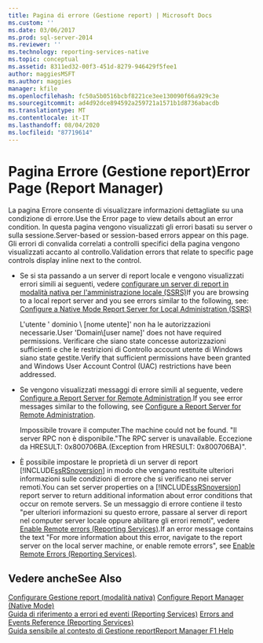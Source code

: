```yaml
---
title: Pagina di errore (Gestione report) | Microsoft Docs
ms.custom: ''
ms.date: 03/06/2017
ms.prod: sql-server-2014
ms.reviewer: ''
ms.technology: reporting-services-native
ms.topic: conceptual
ms.assetid: 8311ed32-00f3-451d-8279-946429f5fee1
author: maggiesMSFT
ms.author: maggies
manager: kfile
ms.openlocfilehash: fc50a5b0516bcbf8221ce3ee130090f66a929c3e
ms.sourcegitcommit: ad4d92dce894592a259721a1571b1d8736abacdb
ms.translationtype: MT
ms.contentlocale: it-IT
ms.lasthandoff: 08/04/2020
ms.locfileid: "87719614"
---
```

# <a name="error-page-report-manager"></a><span data-ttu-id="ccfda-102">Pagina Errore (Gestione report)</span><span class="sxs-lookup"><span data-stu-id="ccfda-102">Error Page (Report Manager)</span></span>
  <span data-ttu-id="ccfda-103">La pagina Errore consente di visualizzare informazioni dettagliate su una condizione di errore.</span><span class="sxs-lookup"><span data-stu-id="ccfda-103">Use the Error page to view details about an error condition.</span></span> <span data-ttu-id="ccfda-104">In questa pagina vengono visualizzati gli errori basati su server o sulla sessione.</span><span class="sxs-lookup"><span data-stu-id="ccfda-104">Server-based or session-based errors appear on this page.</span></span> <span data-ttu-id="ccfda-105">Gli errori di convalida correlati a controlli specifici della pagina vengono visualizzati accanto al controllo.</span><span class="sxs-lookup"><span data-stu-id="ccfda-105">Validation errors that relate to specific page controls display inline next to the control.</span></span>  
  
-   <span data-ttu-id="ccfda-106">Se si sta passando a un server di report locale e vengono visualizzati errori simili ai seguenti, vedere [configurare un server di report in modalità nativa per l'amministrazione locale &#40;SSRS&#41;](report-server/configure-a-native-mode-report-server-for-local-administration-ssrs.md)</span><span class="sxs-lookup"><span data-stu-id="ccfda-106">If you are browsing to a local report server and you see errors similar to the following, see: [Configure a Native Mode Report Server for Local Administration &#40;SSRS&#41;](report-server/configure-a-native-mode-report-server-for-local-administration-ssrs.md)</span></span>  
  
     <span data-ttu-id="ccfda-107">L'utente ' dominio \\ [nome utente]' non ha le autorizzazioni necessarie.</span><span class="sxs-lookup"><span data-stu-id="ccfda-107">User 'Domain\\[user name]' does not have required permissions.</span></span> <span data-ttu-id="ccfda-108">Verificare che siano state concesse autorizzazioni sufficienti e che le restrizioni di Controllo account utente di Windows siano state gestite.</span><span class="sxs-lookup"><span data-stu-id="ccfda-108">Verify that sufficient permissions have been granted and Windows User Account Control (UAC) restrictions have been addressed.</span></span>  
  
-   <span data-ttu-id="ccfda-109">Se vengono visualizzati messaggi di errore simili al seguente, vedere [Configure a Report Server for Remote Administration](report-server/configure-a-report-server-for-remote-administration.md).</span><span class="sxs-lookup"><span data-stu-id="ccfda-109">If you see error messages similar to the following, see [Configure a Report Server for Remote Administration](report-server/configure-a-report-server-for-remote-administration.md).</span></span>  
  
     <span data-ttu-id="ccfda-110">Impossibile trovare il computer.</span><span class="sxs-lookup"><span data-stu-id="ccfda-110">The machine could not be found.</span></span> <span data-ttu-id="ccfda-111">"Il server RPC non è disponibile.</span><span class="sxs-lookup"><span data-stu-id="ccfda-111">"The RPC server is unavailable.</span></span> <span data-ttu-id="ccfda-112">Eccezione da HRESULT: 0x800706BA.</span><span class="sxs-lookup"><span data-stu-id="ccfda-112">(Exception from HRESULT: 0x800706BA)".</span></span>  
  
-   <span data-ttu-id="ccfda-113">È possibile impostare le proprietà di un server di report [!INCLUDE[ssRSnoversion](../includes/ssrsnoversion-md.md)] in modo che vengano restituite ulteriori informazioni sulle condizioni di errore che si verificano nei server remoti.</span><span class="sxs-lookup"><span data-stu-id="ccfda-113">You can set server properties on a [!INCLUDE[ssRSnoversion](../includes/ssrsnoversion-md.md)] report server to return additional information about error conditions that occur on remote servers.</span></span> <span data-ttu-id="ccfda-114">Se un messaggio di errore contiene il testo "per ulteriori informazioni su questo errore, passare al server di report nel computer server locale oppure abilitare gli errori remoti", vedere [Enable Remote errors &#40;Reporting Services&#41;](report-server/enable-remote-errors-reporting-services.md).</span><span class="sxs-lookup"><span data-stu-id="ccfda-114">If an error message contains the text "For more information about this error, navigate to the report server on the local server machine, or enable remote errors", see [Enable Remote Errors &#40;Reporting Services&#41;](report-server/enable-remote-errors-reporting-services.md).</span></span>  
  
## <a name="see-also"></a><span data-ttu-id="ccfda-115">Vedere anche</span><span class="sxs-lookup"><span data-stu-id="ccfda-115">See Also</span></span>  
 <span data-ttu-id="ccfda-116">[Configurare Gestione report &#40;modalità nativa&#41;](report-server/configure-web-portal.md) </span><span class="sxs-lookup"><span data-stu-id="ccfda-116">[Configure Report Manager &#40;Native Mode&#41;](report-server/configure-web-portal.md) </span></span>  
 <span data-ttu-id="ccfda-117">[Guida di riferimento a errori ed eventi &#40;Reporting Services&#41;](troubleshooting/errors-and-events-reference-reporting-services.md) </span><span class="sxs-lookup"><span data-stu-id="ccfda-117">[Errors and Events Reference &#40;Reporting Services&#41;](troubleshooting/errors-and-events-reference-reporting-services.md) </span></span>  
 [<span data-ttu-id="ccfda-118">Guida sensibile al contesto di Gestione report</span><span class="sxs-lookup"><span data-stu-id="ccfda-118">Report Manager F1 Help</span></span>](../../2014/reporting-services/report-manager-f1-help.md)  
  
  
